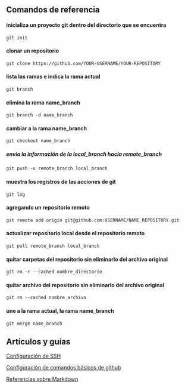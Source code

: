 ## Comandos de referencia

#### inicializa un proyecto git dentro del directorio que se encuentra
`git init`

#### clonar un repositorio 
`git clone https://github.com/YOUR-USERNAME/YOUR-REPOSITORY`

#### lista las ramas e indica la rama actual 
`git branch`

#### elimina la rama name_branch
`git branch -d name_branch`

#### cambiar a la rama name_branch
`git checkout name_branch` 

##### envia la información de la local_branch hacia remote_branch
`git push -u remote_branch local_branch` 

#### muestra los registros de las acciones de git
`git log` 

#### agregando un repositorio remoto
`git remote add origin git@github.com:USERNAME/NAME_REPOSITORY.git` 

#### actualizar repositorio local desde el repositorio remoto
`git pull remote_branch local_branch`

#### quitar carpetas del repositorio sin eliminarlo del archivo original
`git rm -r --cached nombre_directorio`

#### quitar archivo del repositorio sin eliminarlo del archivo original
`git rm --cached nombre_archivo`

#### une a la rama actual, la rama name_branch
`git merge name_branch`

## Artículos y guías

[Configuración de SSH](https://docs.github.com/es/github/authenticating-to-github/connecting-to-github-with-ssh)

[Configuración de comandos básicos de github](https://docs.github.com/es/free-pro-team@latest/github/creating-cloning-and-archiving-repositories)

[Referencias sobre Markdown](https://docs.github.com/en/github/writing-on-github/basic-writing-and-formatting-syntax) 